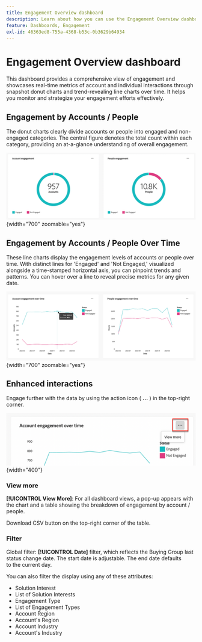 ```yaml
---
title: Engagement Overview dashboard
description: Learn about how you can use the Engagement Overview dashboard to monitor your engagement efforts.
feature: Dashboards, Engagement
exl-id: 46363ed8-755a-4368-b53c-0b3629b64934
---
```

# Engagement Overview dashboard

This dashboard provides a comprehensive view of engagement and showcases real-time metrics of account and individual interactions through snapshot donut charts and trend-revealing line charts over time. It helps you monitor and strategize your engagement efforts effectively.

<!-- To generate a shareable PDF of your current view, click **[!UICONTROL Export]** at the top-right corner of the page. To engage with the data, use the action menu in the top-right corner. -->

## Engagement by Accounts / People

The donut charts clearly divide accounts or people into engaged and non-engaged categories. The central figure denotes the total count within each category, providing an at-a-glance understanding of overall engagement.

![Engagement by accounts and by people](assets/engagement-accounts-people.png){width="700" zoomable="yes"}

## Engagement by Accounts / People Over Time

These line charts display the engagement levels of accounts or people over time. With distinct lines for 'Engaged' and 'Not Engaged,' visualized alongside a time-stamped horizontal axis, you can pinpoint trends and patterns. You can hover over a line to reveal precise metrics for any given date.

![Engagement by accounts and by people over time](assets/engagement-accounts-people-over-time.png){width="700" zoomable="yes"}

## Enhanced interactions

Engage further with the data by using the action icon ( **...** ) in the top-right corner.

![Engagement dashboard data - action menu](assets/engagement-action-menu.png){width="400"}

### View more

**[!UICONTROL View More]**: For all dashboard views, a pop-up appears with the chart and a table showing the breakdown of engagement by account / people.

Download CSV button on the top-right corner of the table.
<!-- 
### Drill through

Choose **[!UICONTROL Drill through]** for an in-depth analysis of individual group statuses.

The global filters applied to the dashboard are carried over to this page.

The applied filters are displayed, but are not editable on this page. 
The only available filters that are enabled are _Account Name_ or _Person Name_.

To display or hide available columns, click **[!UICONTROL View more]** at the top-right corner:

Click **[!UICONTROL View more]** to open the download dialog.

Button on the top right corner to open a pop-up with the available column list:

* [!UICONTROL Account]
* [!UICONTROL Account name]
* [!UICONTROL Account ID]
* [!UICONTROL Status]
* [!UICONTROL People engaged]
* [!UICONTROL Engagement activities]
* [!UICONTROL Last engagement date]
* [!UICONTROL Region]
* [!UICONTROL Industry]
* [!UICONTROL People]
* [!UICONTROL Name]
* [!UICONTROL Person ID]
* [!UICONTROL Status]
* [!UICONTROL Email]
--->

### Filter

Global filter: **[!UICONTROL Date]** filter, which reflects the Buying Group last status change date. The start date is adjustable. The end date defaults to the current day.

You can also filter the display using any of these attributes: 

* Solution Interest
* List of Solution Interests
* Engagement Type
* List of Engagement Types
* Account Region
* Account's Region
* Account Industry
* Account's Industry
